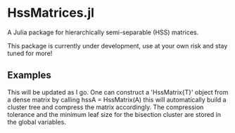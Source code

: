 # HssMatrices.jl

A Julia package for hierarchically semi-separable (HSS) matrices.

This package is currently under development, use at your own risk and stay tuned for more!

## Examples

This will be updated as I go. One can construct a 'HssMatrix{T}' object from a dense matrix by calling
  hssA = HssMatrix(A)
this will automatically build a cluster tree and compress the matrix accordingly. The compression tolerance and the minimum leaf size for the bisection cluster are stored in the global variables.

